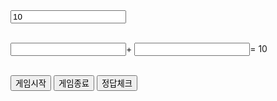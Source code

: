 <!DOCTYPE html>
<html>
<head>
<meta charset="EUC-KR">
<title>Insert title here</title>
</head>
<body>
<input type = text id = "pivot" value=10 onchange="writePivot()" /> <br><br>

<input type = "text" id ="num1"/>+
<input type = "text" id ="num2"/>=
<span id="sum">10</span><br><br>

<button onclick = "init()">게임시작</button>
<button onclick = "exit()">게임종료</button>
<button onclick = "checkAnswer()">정답체크</button>
<p id="notice"></p>

<script>
var pivot = parseInt(document.getElementById("pivot").value);
var score = 0;
var cnt = 0;

function writePivot(){
	pivot=parseInt(document.getElementById("pivot").value);
	document.getElementById("sum").innerHTML=pivot;	
}
function checkAnswer(){
	
}
function init(){

}
function exit(){
	if(score!=0){
		document.getElementById("num1").value="";
		document.getElementById("notice").innerHTML=Math.ceil((score/cnt)*100)+"점";
	}
	cnt = 0;
	score = 0;
}
</script>

</body>
</html>
